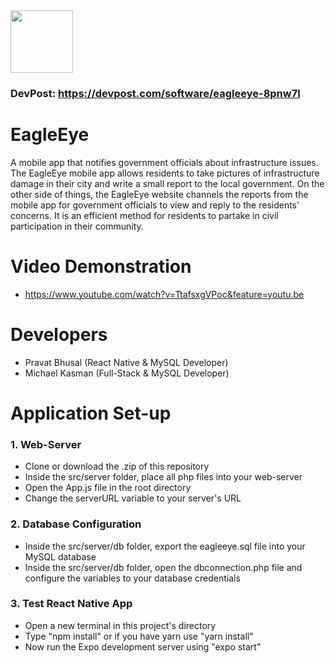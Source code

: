 <img src="https://raw.githubusercontent.com/Shadowsych/eagleeye/master/rsrc/logo72x72.png" width="100" height="100" />

### DevPost: https://devpost.com/software/eagleeye-8pnw7l

# EagleEye
A mobile app that notifies government officials about infrastructure issues. The EagleEye mobile app allows residents to take pictures of infrastructure damage in their city and write a small report to the local government. On the other side of things, the EagleEye website channels the reports from the mobile app for government officials to view and reply to the residents' concerns. It is an efficient method for residents to partake in civil participation in their community.

# Video Demonstration
- https://www.youtube.com/watch?v=TtafsxgVPoc&feature=youtu.be

# Developers
- Pravat Bhusal (React Native & MySQL Developer)
- Michael Kasman (Full-Stack & MySQL Developer)

# Application Set-up
### 1. Web-Server
- Clone or download the .zip of this repository
- Inside the src/server folder, place all php files into your web-server
- Open the App.js file in the root directory
- Change the serverURL variable to your server's URL

### 2. Database Configuration
- Inside the src/server/db folder, export the eagleeye.sql file into your MySQL database
- Inside the src/server/db folder, open the dbconnection.php file and configure the variables to your database credentials

### 3. Test React Native App
- Open a new terminal in this project's directory
- Type "npm install" or if you have yarn use "yarn install"
- Now run the Expo development server using "expo start"


